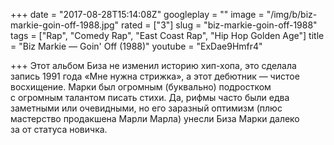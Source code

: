 +++
date = "2017-08-28T15:14:08Z"
googleplay = ""
image = "/img/b/biz-markie-goin-off-1988.jpg"
rated = ["3"]
slug = "biz-markie-goin-off-1988"
tags = ["Rap", "Comedy Rap", "East Coast Rap", "Hip Hop Golden Age"]
title = "Biz Markie — Goin' Off (1988)"
youtube = "ExDae9Hmfr4"

+++
Этот альбом Биза не&nbsp;изменил историю хип-хопа, это сделала запись 1991 года &laquo;Мне нужна стрижка&raquo;, а&nbsp;этот дебютник&nbsp;&mdash; чистое восхищение. Марки был огромным (буквально) подростком с&nbsp;огромным талантом писать стихи. Да, рифмы часто были едва заметными или очевидными, но&nbsp;его заразный оптимизм (плюс мастерство продакшена Марли Марла) унесли Биза Марки далеко за&nbsp;от&nbsp;статуса новичка.
